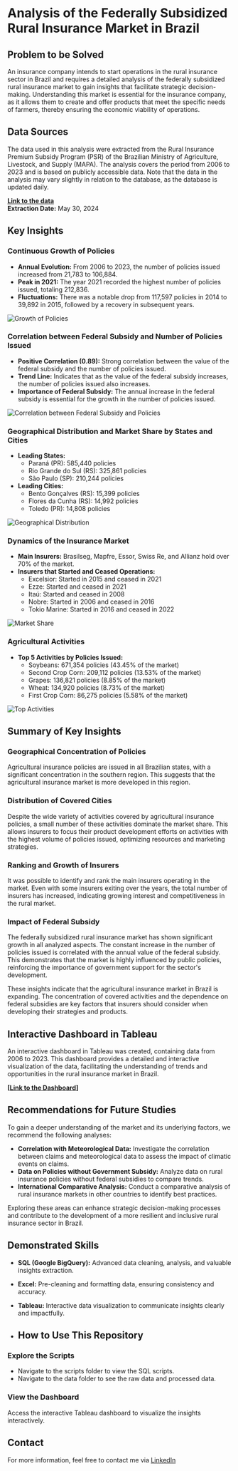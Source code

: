 # Analysis of the Federally Subsidized Rural Insurance Market in Brazil

## Problem to be Solved

An insurance company intends to start operations in the rural insurance sector in Brazil and requires a detailed analysis of the federally subsidized rural insurance market to gain insights that facilitate strategic decision-making. Understanding this market is essential for the insurance company, as it allows them to create and offer products that meet the specific needs of farmers, thereby ensuring the economic viability of operations.

## Data Sources

The data used in this analysis were extracted from the Rural Insurance Premium Subsidy Program (PSR) of the Brazilian Ministry of Agriculture, Livestock, and Supply (MAPA). The analysis covers the period from 2006 to 2023 and is based on publicly accessible data. Note that the data in the analysis may vary slightly in relation to the database, as the database is updated daily.

**[Link to the data](https://www.gov.br/agricultura/pt-br/assuntos/riscos-seguro/seguro-rural/dados)**  
**Extraction Date:** May 30, 2024

## Key Insights

### Continuous Growth of Policies

- **Annual Evolution:** From 2006 to 2023, the number of policies issued increased from 21,783 to 106,884.
- **Peak in 2021:** The year 2021 recorded the highest number of policies issued, totaling 212,836.
- **Fluctuations:** There was a notable drop from 117,597 policies in 2014 to 39,892 in 2015, followed by a recovery in subsequent years.

![Growth of Policies](Charts/Evo.Pol.png)

### Correlation between Federal Subsidy and Number of Policies Issued

- **Positive Correlation (0.89):** Strong correlation between the value of the federal subsidy and the number of policies issued.
- **Trend Line:** Indicates that as the value of the federal subsidy increases, the number of policies issued also increases.
- **Importance of Federal Subsidy:** The annual increase in the federal subsidy is essential for the growth in the number of policies issued.

![Correlation between Federal Subsidy and Policies](Charts/Correlation.png)

### Geographical Distribution and Market Share by States and Cities

- **Leading States:**
  - Paraná (PR): 585,440 policies
  - Rio Grande do Sul (RS): 325,861 policies
  - São Paulo (SP): 210,244 policies
- **Leading Cities:**
  - Bento Gonçalves (RS): 15,399 policies
  - Flores da Cunha (RS): 14,992 policies
  - Toledo (PR): 14,808 policies

![Geographical Distribution](Charts/Geo.distr.png)

### Dynamics of the Insurance Market

- **Main Insurers:** Brasilseg, Mapfre, Essor, Swiss Re, and Allianz hold over 70% of the market.
- **Insurers that Started and Ceased Operations:**
  - Excelsior: Started in 2015 and ceased in 2021
  - Ezze: Started and ceased in 2021
  - Itaú: Started and ceased in 2008
  - Nobre: Started in 2006 and ceased in 2016
  - Tokio Marine: Started in 2016 and ceased in 2022

![Market Share](Charts/Market.share.png)

### Agricultural Activities

- **Top 5 Activities by Policies Issued:**
  - Soybeans: 671,354 policies (43.45% of the market)
  - Second Crop Corn: 209,112 policies (13.53% of the market)
  - Grapes: 136,821 policies (8.85% of the market)
  - Wheat: 134,920 policies (8.73% of the market)
  - First Crop Corn: 86,275 policies (5.58% of the market)

![Top Activities](Charts/Ranking.activities.png)

## Summary of Key Insights

### Geographical Concentration of Policies

Agricultural insurance policies are issued in all Brazilian states, with a significant concentration in the southern region. This suggests that the agricultural insurance market is more developed in this region.

### Distribution of Covered Cities

Despite the wide variety of activities covered by agricultural insurance policies, a small number of these activities dominate the market share. This allows insurers to focus their product development efforts on activities with the highest volume of policies issued, optimizing resources and marketing strategies.

### Ranking and Growth of Insurers

It was possible to identify and rank the main insurers operating in the market. Even with some insurers exiting over the years, the total number of insurers has increased, indicating growing interest and competitiveness in the rural market.

### Impact of Federal Subsidy

The federally subsidized rural insurance market has shown significant growth in all analyzed aspects. The constant increase in the number of policies issued is correlated with the annual value of the federal subsidy. This demonstrates that the market is highly influenced by public policies, reinforcing the importance of government support for the sector's development.

These insights indicate that the agricultural insurance market in Brazil is expanding. The concentration of covered activities and the dependence on federal subsidies are key factors that insurers should consider when developing their strategies and products.

## Interactive Dashboard in Tableau

An interactive dashboard in Tableau was created, containing data from 2006 to 2023. This dashboard provides a detailed and interactive visualization of the data, facilitating the understanding of trends and opportunities in the rural insurance market in Brazil.

**[[Link to the Dashboard](https://public.tableau.com/views/RuralInsuranceSubsidyProgramofBrazilPSR-2006-2023/RuralInsuranceSubsidyProgramofBrazilPSR-2006-2023?:language=pt-BR&:sid=&:display_count=n&:origin=viz_share_link)]**

## Recommendations for Future Studies

To gain a deeper understanding of the market and its underlying factors, we recommend the following analyses:

- **Correlation with Meteorological Data:** Investigate the correlation between claims and meteorological data to assess the impact of climatic events on claims.
- **Data on Policies without Government Subsidy:** Analyze data on rural insurance policies without federal subsidies to compare trends.
- **International Comparative Analysis:** Conduct a comparative analysis of rural insurance markets in other countries to identify best practices.

Exploring these areas can enhance strategic decision-making processes and contribute to the development of a more resilient and inclusive rural insurance sector in Brazil.

## Demonstrated Skills

- **SQL (Google BigQuery):** Advanced data cleaning, analysis, and valuable insights extraction.
- **Excel:** Pre-cleaning and formatting data, ensuring consistency and accuracy.
- **Tableau:** Interactive data visualization to communicate insights clearly and impactfully.

- ## How to Use This Repository

### Explore the Scripts

- Navigate to the scripts folder to view the SQL scripts.
- Navigate to the data folder to see the raw data and processed data.

### View the Dashboard

Access the interactive Tableau dashboard to visualize the insights interactively.

## Contact

For more information, feel free to contact me via [LinkedIn](https://www.linkedin.com/in/diego-barbosa-de-oliveira-aa8b4ba7/)
